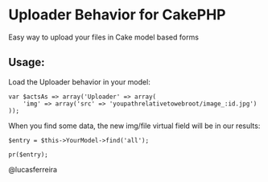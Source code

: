 # Uploader Behavior for CakePHP

Easy way to upload your files in Cake model based forms

## Usage:

Load the Uploader behavior in your model:

	var $actsAs => array('Uploader' => array(
		'img' => array('src' => 'youpathrelativetowebroot/image_:id.jpg')
	));
	
When you find some data, the new img/file virtual field will be in our results:

	$entry = $this->YourModel->find('all');
	
	pr($entry);
	
	
@lucasferreira